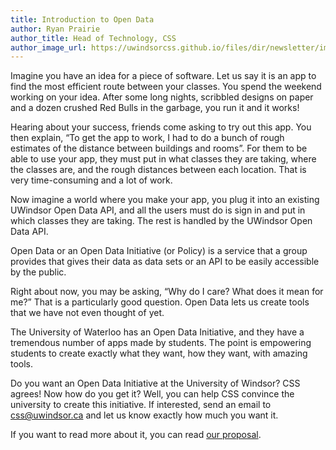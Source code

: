 ```yaml
---
title: Introduction to Open Data
author: Ryan Prairie
author_title: Head of Technology, CSS
author_image_url: https://uwindsorcss.github.io/files/dir/newsletter/img/ryan-prairie.png
---
```


Imagine you have an idea for a piece of software. Let us say it is an app to find the most efficient route between your classes. You spend the weekend working on your idea. After some long nights, scribbled designs on paper and a dozen crushed Red Bulls in the garbage, you run it and it works!

Hearing about your success, friends come asking to try out this app. You then explain, “To get the app to work, I had to do a bunch of rough estimates of the distance between buildings and rooms”. For them to be able to use your app, they must put in what classes they are taking, where the classes are, and the rough distances between each location. That is very time-consuming and a lot of work.

Now imagine a world where you make your app, you plug it into an existing UWindsor Open Data API, and all the users must do is sign in and put in which classes they are taking. The rest is handled by the UWindsor Open Data API.

Open Data or an Open Data Initiative (or Policy) is a service that a group provides that gives their data as data sets or an API to be easily accessible by the public.

Right about now, you may be asking, “Why do I care? What does it mean for me?” That is a particularly good question. Open Data lets us create tools that we have not even thought of yet.

The University of Waterloo has an Open Data Initiative, and they have a tremendous number of apps made by students. The point is empowering students to create exactly what they want, how they want, with amazing tools.

Do you want an Open Data Initiative at the University of Windsor? CSS agrees! Now how do you get it? Well, you can help CSS convince the university to create this initiative. If interested, send an email to css@uwindsor.ca and let us know exactly how much you want it.

If you want to read more about it, you can read [our proposal](https://uwindsorcss.github.io/files/dir/documents/CSS_Open_Data_Proposal.pdf).
